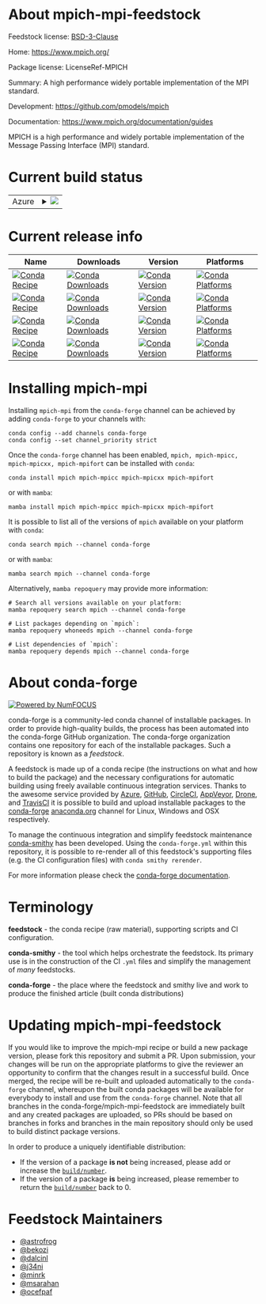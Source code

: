 About mpich-mpi-feedstock
=========================

Feedstock license: [BSD-3-Clause](https://github.com/conda-forge/mpich-feedstock/blob/main/LICENSE.txt)

Home: https://www.mpich.org/

Package license: LicenseRef-MPICH

Summary: A high performance widely portable implementation of the MPI standard.

Development: https://github.com/pmodels/mpich

Documentation: https://www.mpich.org/documentation/guides

MPICH is a high performance and widely portable implementation of the
Message Passing Interface (MPI) standard.


Current build status
====================


<table>
    
  <tr>
    <td>Azure</td>
    <td>
      <details>
        <summary>
          <a href="https://dev.azure.com/conda-forge/feedstock-builds/_build/latest?definitionId=645&branchName=main">
            <img src="https://dev.azure.com/conda-forge/feedstock-builds/_apis/build/status/mpich-feedstock?branchName=main">
          </a>
        </summary>
        <table>
          <thead><tr><th>Variant</th><th>Status</th></tr></thead>
          <tbody><tr>
              <td>linux_64_mpi_typeconda</td>
              <td>
                <a href="https://dev.azure.com/conda-forge/feedstock-builds/_build/latest?definitionId=645&branchName=main">
                  <img src="https://dev.azure.com/conda-forge/feedstock-builds/_apis/build/status/mpich-feedstock?branchName=main&jobName=linux&configuration=linux%20linux_64_mpi_typeconda" alt="variant">
                </a>
              </td>
            </tr><tr>
              <td>linux_64_mpi_typeexternal</td>
              <td>
                <a href="https://dev.azure.com/conda-forge/feedstock-builds/_build/latest?definitionId=645&branchName=main">
                  <img src="https://dev.azure.com/conda-forge/feedstock-builds/_apis/build/status/mpich-feedstock?branchName=main&jobName=linux&configuration=linux%20linux_64_mpi_typeexternal" alt="variant">
                </a>
              </td>
            </tr><tr>
              <td>linux_aarch64_mpi_typeconda</td>
              <td>
                <a href="https://dev.azure.com/conda-forge/feedstock-builds/_build/latest?definitionId=645&branchName=main">
                  <img src="https://dev.azure.com/conda-forge/feedstock-builds/_apis/build/status/mpich-feedstock?branchName=main&jobName=linux&configuration=linux%20linux_aarch64_mpi_typeconda" alt="variant">
                </a>
              </td>
            </tr><tr>
              <td>linux_aarch64_mpi_typeexternal</td>
              <td>
                <a href="https://dev.azure.com/conda-forge/feedstock-builds/_build/latest?definitionId=645&branchName=main">
                  <img src="https://dev.azure.com/conda-forge/feedstock-builds/_apis/build/status/mpich-feedstock?branchName=main&jobName=linux&configuration=linux%20linux_aarch64_mpi_typeexternal" alt="variant">
                </a>
              </td>
            </tr><tr>
              <td>linux_ppc64le_mpi_typeconda</td>
              <td>
                <a href="https://dev.azure.com/conda-forge/feedstock-builds/_build/latest?definitionId=645&branchName=main">
                  <img src="https://dev.azure.com/conda-forge/feedstock-builds/_apis/build/status/mpich-feedstock?branchName=main&jobName=linux&configuration=linux%20linux_ppc64le_mpi_typeconda" alt="variant">
                </a>
              </td>
            </tr><tr>
              <td>linux_ppc64le_mpi_typeexternal</td>
              <td>
                <a href="https://dev.azure.com/conda-forge/feedstock-builds/_build/latest?definitionId=645&branchName=main">
                  <img src="https://dev.azure.com/conda-forge/feedstock-builds/_apis/build/status/mpich-feedstock?branchName=main&jobName=linux&configuration=linux%20linux_ppc64le_mpi_typeexternal" alt="variant">
                </a>
              </td>
            </tr><tr>
              <td>osx_64_mpi_typeconda</td>
              <td>
                <a href="https://dev.azure.com/conda-forge/feedstock-builds/_build/latest?definitionId=645&branchName=main">
                  <img src="https://dev.azure.com/conda-forge/feedstock-builds/_apis/build/status/mpich-feedstock?branchName=main&jobName=osx&configuration=osx%20osx_64_mpi_typeconda" alt="variant">
                </a>
              </td>
            </tr><tr>
              <td>osx_64_mpi_typeexternal</td>
              <td>
                <a href="https://dev.azure.com/conda-forge/feedstock-builds/_build/latest?definitionId=645&branchName=main">
                  <img src="https://dev.azure.com/conda-forge/feedstock-builds/_apis/build/status/mpich-feedstock?branchName=main&jobName=osx&configuration=osx%20osx_64_mpi_typeexternal" alt="variant">
                </a>
              </td>
            </tr><tr>
              <td>osx_arm64_mpi_typeconda</td>
              <td>
                <a href="https://dev.azure.com/conda-forge/feedstock-builds/_build/latest?definitionId=645&branchName=main">
                  <img src="https://dev.azure.com/conda-forge/feedstock-builds/_apis/build/status/mpich-feedstock?branchName=main&jobName=osx&configuration=osx%20osx_arm64_mpi_typeconda" alt="variant">
                </a>
              </td>
            </tr><tr>
              <td>osx_arm64_mpi_typeexternal</td>
              <td>
                <a href="https://dev.azure.com/conda-forge/feedstock-builds/_build/latest?definitionId=645&branchName=main">
                  <img src="https://dev.azure.com/conda-forge/feedstock-builds/_apis/build/status/mpich-feedstock?branchName=main&jobName=osx&configuration=osx%20osx_arm64_mpi_typeexternal" alt="variant">
                </a>
              </td>
            </tr>
          </tbody>
        </table>
      </details>
    </td>
  </tr>
</table>

Current release info
====================

| Name | Downloads | Version | Platforms |
| --- | --- | --- | --- |
| [![Conda Recipe](https://img.shields.io/badge/recipe-mpich-green.svg)](https://anaconda.org/conda-forge/mpich) | [![Conda Downloads](https://img.shields.io/conda/dn/conda-forge/mpich.svg)](https://anaconda.org/conda-forge/mpich) | [![Conda Version](https://img.shields.io/conda/vn/conda-forge/mpich.svg)](https://anaconda.org/conda-forge/mpich) | [![Conda Platforms](https://img.shields.io/conda/pn/conda-forge/mpich.svg)](https://anaconda.org/conda-forge/mpich) |
| [![Conda Recipe](https://img.shields.io/badge/recipe-mpich--mpicc-green.svg)](https://anaconda.org/conda-forge/mpich-mpicc) | [![Conda Downloads](https://img.shields.io/conda/dn/conda-forge/mpich-mpicc.svg)](https://anaconda.org/conda-forge/mpich-mpicc) | [![Conda Version](https://img.shields.io/conda/vn/conda-forge/mpich-mpicc.svg)](https://anaconda.org/conda-forge/mpich-mpicc) | [![Conda Platforms](https://img.shields.io/conda/pn/conda-forge/mpich-mpicc.svg)](https://anaconda.org/conda-forge/mpich-mpicc) |
| [![Conda Recipe](https://img.shields.io/badge/recipe-mpich--mpicxx-green.svg)](https://anaconda.org/conda-forge/mpich-mpicxx) | [![Conda Downloads](https://img.shields.io/conda/dn/conda-forge/mpich-mpicxx.svg)](https://anaconda.org/conda-forge/mpich-mpicxx) | [![Conda Version](https://img.shields.io/conda/vn/conda-forge/mpich-mpicxx.svg)](https://anaconda.org/conda-forge/mpich-mpicxx) | [![Conda Platforms](https://img.shields.io/conda/pn/conda-forge/mpich-mpicxx.svg)](https://anaconda.org/conda-forge/mpich-mpicxx) |
| [![Conda Recipe](https://img.shields.io/badge/recipe-mpich--mpifort-green.svg)](https://anaconda.org/conda-forge/mpich-mpifort) | [![Conda Downloads](https://img.shields.io/conda/dn/conda-forge/mpich-mpifort.svg)](https://anaconda.org/conda-forge/mpich-mpifort) | [![Conda Version](https://img.shields.io/conda/vn/conda-forge/mpich-mpifort.svg)](https://anaconda.org/conda-forge/mpich-mpifort) | [![Conda Platforms](https://img.shields.io/conda/pn/conda-forge/mpich-mpifort.svg)](https://anaconda.org/conda-forge/mpich-mpifort) |

Installing mpich-mpi
====================

Installing `mpich-mpi` from the `conda-forge` channel can be achieved by adding `conda-forge` to your channels with:

```
conda config --add channels conda-forge
conda config --set channel_priority strict
```

Once the `conda-forge` channel has been enabled, `mpich, mpich-mpicc, mpich-mpicxx, mpich-mpifort` can be installed with `conda`:

```
conda install mpich mpich-mpicc mpich-mpicxx mpich-mpifort
```

or with `mamba`:

```
mamba install mpich mpich-mpicc mpich-mpicxx mpich-mpifort
```

It is possible to list all of the versions of `mpich` available on your platform with `conda`:

```
conda search mpich --channel conda-forge
```

or with `mamba`:

```
mamba search mpich --channel conda-forge
```

Alternatively, `mamba repoquery` may provide more information:

```
# Search all versions available on your platform:
mamba repoquery search mpich --channel conda-forge

# List packages depending on `mpich`:
mamba repoquery whoneeds mpich --channel conda-forge

# List dependencies of `mpich`:
mamba repoquery depends mpich --channel conda-forge
```


About conda-forge
=================

[![Powered by
NumFOCUS](https://img.shields.io/badge/powered%20by-NumFOCUS-orange.svg?style=flat&colorA=E1523D&colorB=007D8A)](https://numfocus.org)

conda-forge is a community-led conda channel of installable packages.
In order to provide high-quality builds, the process has been automated into the
conda-forge GitHub organization. The conda-forge organization contains one repository
for each of the installable packages. Such a repository is known as a *feedstock*.

A feedstock is made up of a conda recipe (the instructions on what and how to build
the package) and the necessary configurations for automatic building using freely
available continuous integration services. Thanks to the awesome service provided by
[Azure](https://azure.microsoft.com/en-us/services/devops/), [GitHub](https://github.com/),
[CircleCI](https://circleci.com/), [AppVeyor](https://www.appveyor.com/),
[Drone](https://cloud.drone.io/welcome), and [TravisCI](https://travis-ci.com/)
it is possible to build and upload installable packages to the
[conda-forge](https://anaconda.org/conda-forge) [anaconda.org](https://anaconda.org/)
channel for Linux, Windows and OSX respectively.

To manage the continuous integration and simplify feedstock maintenance
[conda-smithy](https://github.com/conda-forge/conda-smithy) has been developed.
Using the ``conda-forge.yml`` within this repository, it is possible to re-render all of
this feedstock's supporting files (e.g. the CI configuration files) with ``conda smithy rerender``.

For more information please check the [conda-forge documentation](https://conda-forge.org/docs/).

Terminology
===========

**feedstock** - the conda recipe (raw material), supporting scripts and CI configuration.

**conda-smithy** - the tool which helps orchestrate the feedstock.
                   Its primary use is in the construction of the CI ``.yml`` files
                   and simplify the management of *many* feedstocks.

**conda-forge** - the place where the feedstock and smithy live and work to
                  produce the finished article (built conda distributions)


Updating mpich-mpi-feedstock
============================

If you would like to improve the mpich-mpi recipe or build a new
package version, please fork this repository and submit a PR. Upon submission,
your changes will be run on the appropriate platforms to give the reviewer an
opportunity to confirm that the changes result in a successful build. Once
merged, the recipe will be re-built and uploaded automatically to the
`conda-forge` channel, whereupon the built conda packages will be available for
everybody to install and use from the `conda-forge` channel.
Note that all branches in the conda-forge/mpich-mpi-feedstock are
immediately built and any created packages are uploaded, so PRs should be based
on branches in forks and branches in the main repository should only be used to
build distinct package versions.

In order to produce a uniquely identifiable distribution:
 * If the version of a package **is not** being increased, please add or increase
   the [``build/number``](https://docs.conda.io/projects/conda-build/en/latest/resources/define-metadata.html#build-number-and-string).
 * If the version of a package **is** being increased, please remember to return
   the [``build/number``](https://docs.conda.io/projects/conda-build/en/latest/resources/define-metadata.html#build-number-and-string)
   back to 0.

Feedstock Maintainers
=====================

* [@astrofrog](https://github.com/astrofrog/)
* [@bekozi](https://github.com/bekozi/)
* [@dalcinl](https://github.com/dalcinl/)
* [@j34ni](https://github.com/j34ni/)
* [@minrk](https://github.com/minrk/)
* [@msarahan](https://github.com/msarahan/)
* [@ocefpaf](https://github.com/ocefpaf/)


<!-- dummy commit to enable rerendering -->

